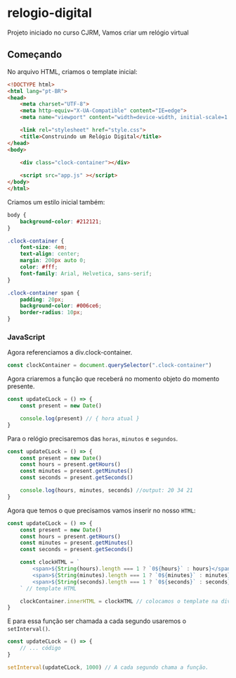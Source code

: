 # relogio-digital

Projeto iniciado no curso CJRM,
Vamos criar um relógio virtual

## Começando

No arquivo HTML, criamos o template inicial:

```html
<!DOCTYPE html>
<html lang="pt-BR">
<head>
    <meta charset="UTF-8">
    <meta http-equiv="X-UA-Compatible" content="IE=edge">
    <meta name="viewport" content="width=device-width, initial-scale=1.0">

    <link rel="stylesheet" href="style.css">
    <title>Construindo um Relógio Digital</title>
</head>
<body>

    <div class="clock-container"></div>
    
    <script src="app.js" ></script>
</body>
</html>
```

Criamos um estilo inicial também:

```css
body {
    background-color: #212121;
}

.clock-container {
    font-size: 4em;
    text-align: center;
    margin: 200px auto 0;
    color: #fff;
    font-family: Arial, Helvetica, sans-serif;
}

.clock-container span {
    padding: 20px;
    background-color: #006ce6;
    border-radius: 10px;
}
```

### JavaScript

Agora referenciamos a div.clock-container.

```js
const clockContainer = document.querySelector(".clock-container")
```

Agora criaremos a função que receberá no momento objeto do momento presente.

```js
const updateCLock = () => {
    const present = new Date()

    console.log(present) // { hora atual }
}
```

Para o relógio precisaremos das `horas`, `minutos` e `segundos`.

```js
const updateCLock = () => {
    const present = new Date()
    const hours = present.getHours()
    const minutes = present.getMinutes()
    const seconds = present.getSeconds()

    console.log(hours, minutes, seconds) //output: 20 34 21
}
```

Agora que temos o que precisamos vamos inserir no nosso `HTML`:

```js
const updateCLock = () => {
    const present = new Date()
    const hours = present.getHours()
    const minutes = present.getMinutes()
    const seconds = present.getSeconds()

    const clockHTML = `
        <span>${String(hours).length === 1 ? `0${hours}` : hours}</span> : 
        <span>${String(minutes).length === 1 ? `0${minutes}` : minutes}</span> : 
        <span>${String(seconds).length === 1 ? `0${seconds}` : seconds}</span>
    ` // template HTML

    clockContainer.innerHTML = clockHTML // colocamos o template na div.clock-container
}
```

E para essa função ser chamada a cada segundo usaremos o `setInterval()`.

```js
const updateCLock = () => {
    // ... código
}

setInterval(updateCLock, 1000) // A cada segundo chama a função.
```
